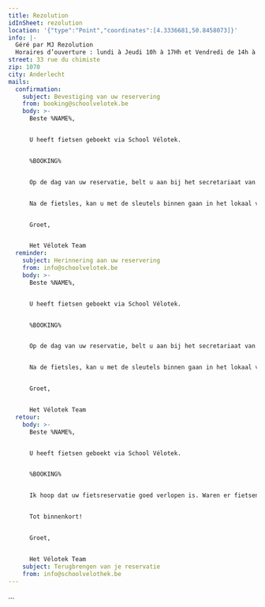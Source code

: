 ```yaml
---
title: Rezolution
idInSheet: rezolution
location: '{"type":"Point","coordinates":[4.3336681,50.8458073]}'
info: |-
  Géré par MJ Rezolution
  Horaires d’ouverture : lundi à Jeudi 10h à 17Hh et Vendredi de 14h à 20h
street: 33 rue du chimiste
zip: 1070
city: Anderlecht
mails:
  confirmation:
    subject: Bevestiging van uw reservering
    from: booking@schoolvelotek.be
    body: >-
      Beste %NAME%,


      U heeft fietsen geboekt via School Vélotek.


      %BOOKING%


      Op de dag van uw reservatie, belt u aan bij het secretariaat van de school Peter Pan (Retoricastraat 13). Gelieve uzelf te identificeren en te melden dat u voor de Vélotek komt. Dan zal de deur open gaan en de sleutels die u toegang geven tot het lokaal van de Vélotek hangen links in een kastje tegen de muur. De toegangscode is 1060. Wees voorzichtig om de code niet te onthullen en de cijfers terug van plaats te wisselen. Het lokaal van de fietsen bevindt zich achter de tweede deur rechts na de toegangspoort. Na de metalen deur, bevinden de fietsen zich op het einde van de gang. Na het ophalen van de fietsen, ga je naar buiten op het voetpad, vergeet niet het licht uit te doen en de deur achter je op slot te doen. U houdt de sleutels bij gedurende de fietsles/fietsactiviteit. 


      Na de fietsles, kan u met de sleutels binnen gaan in het lokaal van de Vélotek en het materiaal op een gepaste manier terugzetten. Vergeet niet om bij het verlaten van de Vélotek het licht uit te schakelen en het fietsenkot op slot te doen. Daarna belt u aan bij het secretariaat van de school. Wanneer u binnen gelaten wordt, kan u de sleutel terug in het kluisje tegen de muur stoppen. Vergeet niet de cijfers terug van plaats te wisselen nadat je de sleutels hebt ingeleverd.


      Groet,


      Het Vélotek Team
  reminder:
    subject: Herinnering aan uw reservering
    from: info@schoolvelotek.be
    body: >-
      Beste %NAME%,


      U heeft fietsen geboekt via School Vélotek.


      %BOOKING%


      Op de dag van uw reservatie, belt u aan bij het secretariaat van de school Peter Pan (Retoricastraat 13). Gelieve uzelf te identificeren en te melden dat u voor de Vélotek komt. Dan zal de deur open gaan en de sleutels die u toegang geven tot het lokaal van de Vélotek hangen links in een kastje tegen de muur. De toegangscode is 1060. Wees voorzichtig om de code niet te onthullen en de cijfers terug van plaats te wisselen. Het lokaal van de fietsen bevindt zich achter de tweede deur rechts na de toegangspoort. Na de metalen deur, bevinden de fietsen zich op het einde van de gang. Na het ophalen van de fietsen, ga je naar buiten op het voetpad, vergeet niet het licht uit te doen en de deur achter je op slot te doen. U houdt de sleutels bij gedurende de fietsles/fietsactiviteit. 


      Na de fietsles, kan u met de sleutels binnen gaan in het lokaal van de Vélotek en het materiaal op een gepaste manier terugzetten. Vergeet niet om bij het verlaten van de Vélotheek het licht uit te schakelen en het fietsenkot op slot te doen. Daarna belt u aan bij het secretariaat van de school. Wanneer u binnen gelaten wordt, kan u de sleutel terug in het kluisje tegen de muur stoppen. Vergeet niet de cijfers terug van plaats te wisselen nadat je de sleutels hebt ingeleverd.


      Groet,


      Het Vélotek Team
  retour:
    body: >-
      Beste %NAME%,


      U heeft fietsen geboekt via School Vélotek.


      %BOOKING%


      Ik hoop dat uw fietsreservatie goed verlopen is. Waren er fietsen die defect waren? Indien dit het geval is, wil u ons dat melden in een antwoord op deze mail met het nummer van de fiets en wat er stuk aan was? Zo kunnen wij de fietsen zo snel mogelijk herstellen.


      Tot binnenkort!


      Groet,


      Het Vélotek Team
    subject: Terugbrengen van je reservatie
    from: info@schoolvelothek.be
---
```

...